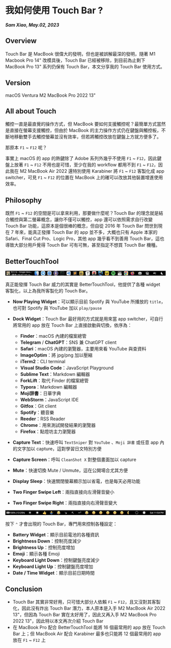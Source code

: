 # 我如何使用 Touch Bar ?

***Sam Xiao, May.02, 2023***

## Overview

Touch Bar 是 MacBook 很偉大的發明，但也是被誤解最深的發明，隨著 M1 Macbook Pro 14" 改模具後，Touch Bar 已經被移除，到目前為止剩下 MacBook Pro 13" 系列仍保有 Touch Bar，本文分享我的 Touch Bar 使用方式。

## Version

macOS Ventura
M2 MacBook Pro 2022 13"

## All about Touch

觸控一直是最直覺的操作方式，但 MacBook 要如何支援觸控呢？最簡單方式當然是直接在螢幕支援觸控，但由於 MacBook 的主力操作方式仍在鍵盤與觸控板，不斷地移動雙手去觸控螢幕並沒有效率，但若將觸控改放在鍵盤上方就方便多了。

那原本 `F1` ~ `F12` 呢？

事實上 macOS 的 app 的熱鍵除了 Adobe 系列外幾乎不使用 `F1` ~ `F12`，因此鍵盤上放著 `F1` ~ `F12` 不用也是可惜，至少在我的 workflow 都用不到 `F1` ~ `F12`，因此我在 M2 MacBook Air 2022 還特別使用 Karabiner 將 `F1` ~ `F12` 客製化成 app switcher，可見 `F1` ~ `F12` 的位置在 MacBook 上的確可以改放其他裝置增進使用效率。

## Philosophy

既然 `F1` ~ `F12` 的空間是可以拿來利用，那要做什麼呢？Touch Bar 的理念就是結合觸控與第二螢幕概念，讓你不僅可以觸控，app 還可以依照需求自行改變 Touch Bar 功能，這原本是個很棒的概念，但自從 2016 年 Touch Bar 問世到現在 7 年來，能真正發揮 Touch Bar 的 app 並不多，大概也只有 Apple 本家的 Safari、Final Cut Pro、Logic Pro，其他 app 幾乎看不到善用 Touch Bar，這也導致大部分用戶覺得 Touch Bar 可有可無，甚至指定不想買 Touch Bar 機種。

## BetterTouchTool

![touchbar001](images/touchbar001.png)

真正能發揮 Touch Bar 威力的其實是 BetterTouchTool，他提供了各種 widget 客製化，以上為我所客製化的 Touch Bar。

* **Now Playing Widget**：可以顯示目前 Spotify 與 YouTube 所播放的 `title`，也可對 Spotify 與 YouTube 加以 `play/pause`
* **Dock Widget**：Touch Bar 最好用的方式就是用來當 app switcher，可自行將常用的 app 放在 Touch Bar 上直接啟動與切換，依序為：
  * **Finder**：macOS 內建的檔案總管
  * **Telegram** / **ChatGPT**：SNS 兼 ChatGPT client
  * **Safari**：macOS 內建的瀏覽器，主要用來看 YouTube 與查資料
  * **ImageOptim**：將 jpg/png 加以壓縮
  * **iTerm2**：CLI terminal
  * **Visual Studio Code**：JavaScript Playground
  * **Sublime Text**：Markdown 編輯器
  * **ForkLift**：取代 Finder 的檔案總管
  * **Typora**：Markdown 編輯器
  * **Moji辞書**：日華字典
  * **WebStorm**：JavaScript IDE
  * **Gitfox**：Git client
  * **Spotify**：聽音樂
  * **Reeder**：RSS Reader
  * **Chrome**：用來測試開發結果的瀏覽器
  * **Firefox**：點燈坊主力瀏覽器
* **Capture Text**：快速呼叫 `TextSniper` 對 `YouTube` 、`Moji 辞書` 或任意 app 內的文字加以 capture，這對學習日文特別方便
* **Capture Screen**：呼叫 `CleanShot X` 對整個畫面加以 capture
* **Mute**：快速切換 Mute / Unmute，這在公開場合尤其方便 

* **Display Sleep**：快速關閉螢幕顯示加以省電，也是每天必用功能

* **Two Finger Swipe Left**：兩指直接向左滑聲音變小

* **Two Finger Swipe Right**：兩指直接向右滑聲音變大

![touchbar004](images/touchbar002.png)

按下 `⌃` 才會出現的 Touch Bar，專門用來控制各種設定：

* **Battery Widget**：顯示目前電池的各種資訊
* **Brightness Down**：控制亮度減少
* **Brightness Up**：控制亮度增加
* **Emoji**：顯示各種 Emoji
* **Keyboard Light Down**：控制鍵盤亮度減少
* **Keyboard Light Up**：控制鍵盤亮度增加
* **Date / Time Widget**：顯示目前日期時間

## Conclusion

* Touch Bar 其實非常好用，只可惜大部分人依賴 `F1` ~ `F12`，且又沒對其客製化，因此沒有炸出 Touch Bar 潛力，本人原本是入手 M2 MacBook Air 2022 13"，但因為 Touch Bar 實在太好用了，因此又再入手 M2 MacBook Pro 2022 13"，因此特以本文再次介紹 Touch Bar
* 在 MacBook Pro 配合 BetterTouchTool 能將 16 個最常用的 app 放在 Touch Bar 上；但 MacBook Air 配合 Karabiner 最多也只能將 12 個最常用的 app 放在 `F1` ~ `F12` 上
